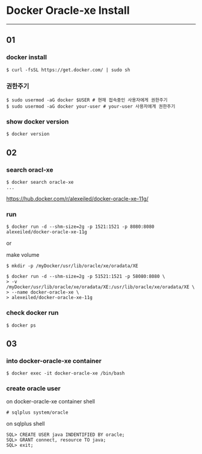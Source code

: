 # Docker Oracle-xe Install
***

## 01

### docker install

```
$ curl -fsSL https://get.docker.com/ | sudo sh
```


### 권한주기 

```
$ sudo usermod -aG docker $USER # 현재 접속중인 사용자에게 권한주기
$ sudo usermod -aG docker your-user # your-user 사용자에게 권한주기
```

### show docker version

```
$ docker version
```

## 02

### search oracl-xe
```
$ docker search oracle-xe
...
```
<https://hub.docker.com/r/alexeiled/docker-oracle-xe-11g/>


### run

```
$ docker run -d --shm-size=2g -p 1521:1521 -p 8080:8080 alexeiled/docker-oracle-xe-11g
```

or

make volume
```
$ mkdir -p /myDocker/usr/lib/oracle/xe/oradata/XE
```

```
$ docker run -d --shm-size=2g -p 51521:1521 -p 58080:8080 \
> -v /myDocker/usr/lib/oracle/xe/oradata/XE:/usr/lib/oracle/xe/oradata/XE \
> --name docker-oracle-xe \
> alexeiled/docker-oracle-xe-11g
```

### check docker run
```
$ docker ps
```

## 03

### into docker-oracle-xe container
```
$ docker exec -it docker-oracle-xe /bin/bash
```

### create oracle user
on docker-oracle-xe container shell
```
# sqlplus system/oracle
```

on sqlplus shell
```
SQL> CREATE USER java INDENTIFIED BY oracle;
SQL> GRANT connect, resource TO java;
SQL> exit;
```